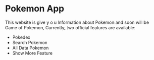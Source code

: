 # Pokemon App

This website is give y o u Information about Pokemon and soon will be Game of Pokemon,
Currently, two official features are available:

- Pokedex
- Search Pokemon
- All Data Pokemon
- Show More Feature
